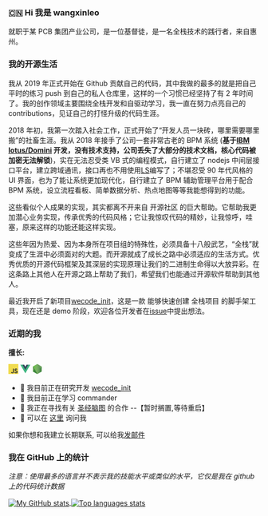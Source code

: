 ### :cn: Hi 我是 wangxinleo

就职于某 PCB 集团产业公司，是一位基督徒，是一名全栈技术的践行者，来自惠州。

### 我的开源生活

我从 2019 年正式开始在 Github 贡献自己的代码，其中我做的最多的就是把自己平时的练习 push 到自己的私人仓库里，这样的一个习惯已经坚持了有 2 年时间了。我的创作领域主要围绕全栈开发和自驱动学习，我一直在努力点亮自己的 contributions，见证自己的打怪升级的代码生涯。

2018 年初，我第一次踏入社会工作，正式开始了“开发人员一块砖，哪里需要哪里搬”的社畜生涯。我从 2018 年接手了公司一套非常古老的 BPM 系统 (**基于[IBM lotus/Domini](https://en.wikipedia.org/wiki/HCL_Domino) 开发，没有技术支持，公司丢失了大部分的技术文档，核心代码被加密无法解锁**)，实在无法忍受类 VB 式的编程模式，自行建立了 nodejs 中间层接口平台，建立跨域通讯，接口再也不用使用[LS](https://en.wikipedia.org/wiki/LotusScript)编写了；不堪忍受 90 年代风格的 UI 界面，也为了能让系统更加现代化，自行建立了 BPM 辅助管理平台用于配合 BPM 系统，设立流程看板、简单数据分析、热点地图等等我能想得到的功能。

这些看似个人成果的实现，其实都离不开来自 开源社区 的巨大帮助。它帮助我更加潜心业务实现，传承优秀的代码风格；它让我惊叹代码的精妙，让我惊呼，哇塞，原来这样的功能还能这样实现。

这些年因为热爱、因为本身所在项目组的特殊性，必须具备十八般武艺，“全栈”就变成了生涯中必须面对的大题。而开源就成了成长之路中必须适应的生活方式。优秀优质的开源代码框架及其深层的实现原理让我们的二进制生命得以大放异彩。在这条路上其他人在开源之路上帮助了我们，希望我们也能通过开源软件帮助到其他人。

最近我开启了新项目[wecode_init](https://github.com/wangxinleo/wecode_init)，这是一款 能够快速创建 全栈项目 的脚手架工具，现在还是 demo 阶段，欢迎各位开发者在[issue](https://github.com/wangxinleo/wecode_init/issues)中提出想法。

### 近期的我

<!-- **社区主页**

- [Bilibili](https://space.bilibili.com/)
- [知乎](https://www.zhihu.com/people/) -->

**擅长:**

<code><img height="20" src="https://raw.githubusercontent.com/github/explore/80688e429a7d4ef2fca1e82350fe8e3517d3494d/topics/javascript/javascript.png"></code>
<code><img height="20" src="https://raw.githubusercontent.com/github/explore/80688e429a7d4ef2fca1e82350fe8e3517d3494d/topics/vue/vue.png"></code>
<code><img height="20" src="https://raw.githubusercontent.com/github/explore/80688e429a7d4ef2fca1e82350fe8e3517d3494d/topics/nodejs/nodejs.png"></code>

- 🔭 我目前正在研究开发 [wecode_init](https://github.com/wangxinleo/wecode_init)
- 🌱 我目前正在学习 commander
- 👯 我正在寻找有关 [圣经脑图](https://gitee.com/wangxin_leo/knowledge-framework-for-bible) 的合作 --【暂时搁置,等待重启】
- 💬 可以在 [这里](https://github.com/wangxinleo/wangxinleo/issues) 询问我

如果你想和我建立长期联系, 可以给我[发邮件](mailto:wangxin.leo@outlook.com)

### 我在 GitHub 上的统计

_注意：使用最多的语言并不表示我的技能水平或类似的水平，它仅是我在 github 上的代码统计数据_

<div>
  <a href="https://github.com/wangxinleo">
    <img align="center" alt="My GitHub stats" src="https://github-readme-stats.vercel.app/api?username=wangxinleo&show_icons=true" />
  </a>
  <a href="https://github.com/wangxinleo">
    <img align="center" alt="Top languages stats" src="https://github-readme-stats.vercel.app/api/top-langs/?username=wangxinleo&layout=compact&hide=tsql" />
  </a>
	<!-- <a href="https://github.com/anuraghazra/github-readme-stats">
  <img align="center" src="https://github-readme-stats.anuraghazra1.vercel.app/api/pin/?username=anuraghazra&repo=github-readme-stats" />
</a>     -->
</div>
